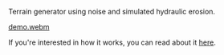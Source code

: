 Terrain generator using noise and simulated hydraulic erosion.

[demo.webm](https://github.com/jehoz/TerrainGen/assets/22858301/f9e7dbef-934d-4e6a-8950-f79b5bc831bd)

If you're interested in how it works, you can read about it [here](https://jehoz.github.io/articles/2023/12/01/hydraulic_erosion.html).
